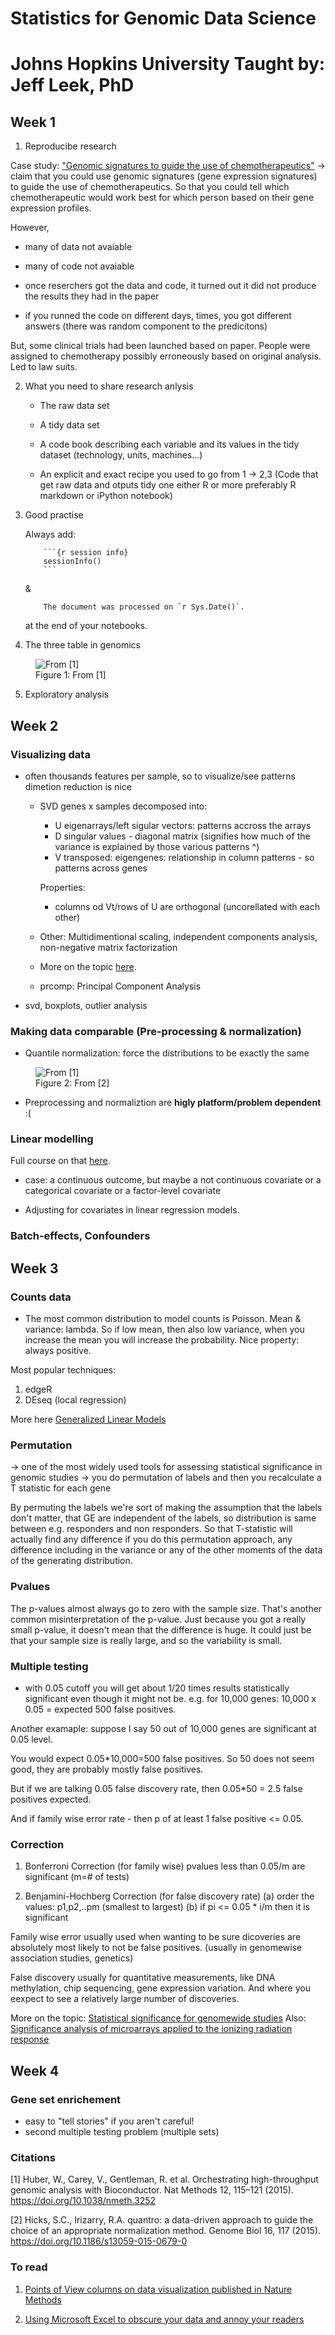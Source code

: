 # Statistics for Genomic Data Science

# Johns Hopkins University Taught by: Jeff Leek, PhD

## Week 1

1. Reproducibe research

Case study:
["Genomic signatures to guide the use of chemotherapeutics"](https://www.nature.com/articles/nm1491)
-> claim that you could use genomic signatures (gene expression signatures) to guide the use of chemotherapeutics. So that you could tell which chemotherapeutic would work best for which person based on their gene expression profiles.

However,

- many of data not avaiable

- many of code not avaiable

- once reserchers got the data and code, it turned out it did not produce the results they had in the paper

- if you runned the code on different days, times, you got different answers (there was random component to the predicitons)

But, some clinical trials had been launched based on paper. People were assigned to chemotherapy possibly erroneously based on original analysis. Led to law suits.

2.  What you need to share research anlysis

    - The raw data set

    - A tidy data set

    - A code book describing each variable and its values in the tidy dataset (technology, units, machines...)

    - An explicit and exact recipe you used to go from 1 -> 2,3 (Code that get raw data and otputs tidy one either R or more preferably R markdown or iPython notebook)

3.  Good practise

    Always add:

            ```{r session info}
            sessionInfo()
            ```

    &

            The document was processed on `r Sys.Date()`.

    at the end of your notebooks.

4.  The three table in genomics

<figure>
  <img src="./images/summarized.png" alt="From [1]">
  <figcaption>Figure 1: From [1]</figcaption>
</figure>

5. Exploratory analysis

## Week 2

### Visualizing data

- often thousands features per sample, so to visualize/see patterns dimetion reduction is nice

  - SVD genes x samples decomposed into:

    - U eigenarrays/left sigular vectors: patterns accross the arrays
    - D singular values - diagonal matrix (signifies how much of the variance is explained by those various patterns ^)
    - V transposed: eigengenes: relationship in column patterns - so patterns across genes

    Properties:

    - columns od Vt/rows of U are orthogonal (uncorellated with each other)

  - Other: Multidimentional scaling, independent components analysis, non-negative matrix factorization
  - More on the topic [here](https://courses.edx.org/courses/course-v1:HarvardX+PH525.3x+1T2018/0b42cffa7c6e4c559bf74f93fb864a59/).
  - prcomp: Principal Component Analysis

- svd, boxplots, outlier analysis

### Making data comparable (Pre-processing & normalization)

- Quantile normalization: force the distributions to be exactly the same

<figure>
  <img src="./images/quantile.png" alt="From [1]">
  <figcaption>Figure 2: From [2]</figcaption>
</figure>

- Preprocessing and normaliztion are **higly platform/problem dependent** :(

### Linear modelling

Full course on that [here](https://www.coursera.org/learn/regression-models).

- case: a continuous outcome, but maybe a not continuous covariate or a categorical covariate or a factor-level covariate

- Adjusting for covariates in linear regression models.

### Batch-effects, Confounders

## Week 3

### Counts data

- The most common distribution to model counts is Poisson. Mean & variance: lambda. So if low mean, then also low variance, when you increase the mean you will increase the probability.
  Nice property: always positive.

Most popular techniques:

1. edgeR
2. DEseq (local regression)

More here [Generalized Linear Models](https://grodri.github.io/glms/notes/)

### Permutation

-> one of the most widely used tools for assessing statistical significance in genomic studies
-> you do permutation of labels and then you recalculate a T statistic for each gene

By permuting the labels we're sort of making the assumption that the labels don't matter, that GE are independent of the labels, so distribution is same between e.g. responders and non responders. So that T-statistic will actually find any difference if you do this permutation approach, any difference including in the variance or any of the other moments of the data of the generating distribution.

### Pvalues

The p-values almost always go to zero with the sample size. That's another common misinterpretation of the p-value. Just because you got a really small p-value, it doesn't mean that the difference is huge. It could just be that your sample size is really large, and so the variability is small.

### Multiple testing

- with 0.05 cutoff you will get about 1/20 times results statistically significant even though it might not be. e.g. for 10,000 genes:
  10,000 x 0.05 = expected 500 false positives.

Another examaple: suppose I say 50 out of 10,000 genes are significant at 0.05 level.

You would expect 0.05\*10,000=500 false positives. So 50 does not seem good, they are probably mostly false positives.

But if we are talking 0.05 false discovery rate, then 0.05\*50 = 2.5 false positives expected.

And if family wise error rate - then p of at least 1 false positive <= 0.05.

### Correction

1. Bonferroni Correction (for family wise)
   pvalues less than 0.05/m are significant (m=# of tests)

2. Benjamini-Hochberg Correction (for false discovery rate)
   (a) order the values: p1,p2,..pm (smallest to largest)
   (b) if pi <= 0.05 \* i/m then it is significant

Family wise error usually used when wanting to be sure dicoveries are absolutely most likely to not be false positives. (usually in genomewise association studies, genetics)

False discovery usually for quantitative measurements, like DNA methylation, chip sequencing, gene expression variation. And where you eexpect to see a relatively large number of discoveries.

More on the topic: [Statistical significance for genomewide studies](https://www.ncbi.nlm.nih.gov/pmc/articles/PMC170937/)
Also: [Significance analysis of microarrays applied to the ionizing radiation response](https://www.ncbi.nlm.nih.gov/pmc/articles/PMC33173/)

## Week 4

### Gene set enrichement

- easy to "tell stories" if you aren't careful!
- second multiple testing problem (multiple sets)

### Citations

[1] Huber, W., Carey, V., Gentleman, R. et al. Orchestrating high-throughput genomic analysis with Bioconductor. Nat Methods 12, 115–121 (2015). https://doi.org/10.1038/nmeth.3252

[2] Hicks, S.C., Irizarry, R.A. quantro: a data-driven approach to guide the choice of an appropriate normalization method. Genome Biol 16, 117 (2015). https://doi.org/10.1186/s13059-015-0679-0

### To read

1. [Points of View columns on data visualization published in Nature Methods](https://blogs.nature.com/methagora/2013/07/data-visualization-points-of-view.html)

2. [Using Microsoft Excel to obscure your data and annoy your readers](https://www.biostat.wisc.edu/~kbroman/presentations/IowaState2013/graphs_combined.pdf)
